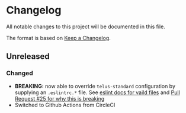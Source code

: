 # Changelog

All notable changes to this project will be documented in this file.

The format is based on [Keep a Changelog](https://keepachangelog.com/en/1.0.0/).

## Unreleased

### Changed

- **BREAKING:** now able to override `telus-standard` configuration by supplying an
  `.eslintrc.*` file. See
  [eslint docs for vaild files](https://eslint.org/docs/user-guide/configuring#configuration-file-formats)
  and [Pull Request #25 for why this is breaking](https://github.com/telus/telus-standard/pull/25)
- Switched to Github Actions from CircleCI
